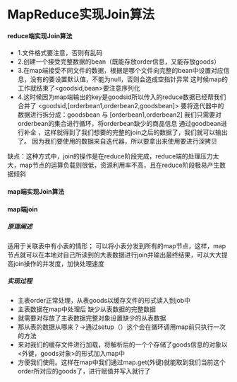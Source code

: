 ﻿# MapReduce实现Join算法

#### reduce端实现Join算法
 * 1.文件格式要注意，否则有乱码
 * 2.创建一个接受完整数据的bean（既能存放order信息，又能存放goods）
 * 3.在map端接受不同文件的数据，根据是哪个文件向完整的bean中设置对应信息，没有的要设置默认值，不能为null，否则会造成空指针异常
  	这时候map的工作就结束了<goodsid,bean>要注意序列化
 * 4.这时候因为map端输出的key是goodsid所以传入的reduce数据已经帮我们合并了   <goodsid,[orderbean1,orderbean2,goodsbean]>
  	要将迭代器中的数据进行拆分成：goodsbean 与 [orderbean1,orderbean2]
  	我们只需要对orderbean的集合进行循环，将orderbean缺少的商品信息  通过goodbean进行补全 ，这样就得到了我们想要的完整的join之后的数据了，我们就可以输出了。
  	因为我们要使用的数据来自迭代器，所以要拿出来使用要进行深拷贝
 
 缺点：这种方式中，join的操作是在reduce阶段完成，reduce端的处理压力太大，map节点的运算负载则很低，资源利用率不高，且在reduce阶段极易产生数据倾斜
 
#### map端实现Join算法
 
#### map端join
##### 原理阐述
适用于关联表中有小表的情形；
可以将小表分发到所有的map节点，这样，map节点就可以在本地对自己所读到的大表数据进行join并输出最终结果，可以大大提高join操作的并发度，加快处理速度

##### 实现过程
 * 主表order正常处理，从表goods以缓存文件的形式读入到job中
 * 主表数据在map中处理后 缺少从表数据的完整数据
 * 就需要对存放了主表数据完整对象设置缺少的从表数据
 * 那从表的数据从哪来？->通过setup（）这个会在循环调用map前只执行一次的方法
 * 来对我们的缓存文件进行加载，将解析后的一个个存储了goods信息的对象以<外键，goods对象>的形式加入map中
 * 方便我们使用。这样在map中我们通过map.get(外键)就能取到我们当前这个order所对应的goods了，进行赋值并写入就行了